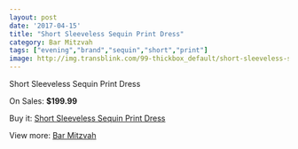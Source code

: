```yaml
---
layout: post
date: '2017-04-15'
title: "Short Sleeveless Sequin Print Dress"
category: Bar Mitzvah
tags: ["evening","brand","sequin","short","print"]
image: http://img.transblink.com/99-thickbox_default/short-sleeveless-sequin-print-dress.jpg
---
```

Short Sleeveless Sequin Print Dress

On Sales: **$199.99**
<a href="https://www.transblink.com/en/bar-mitzvah/26-short-sleeveless-sequin-print-dress.html"><amp-img layout="responsive" width="600" height="600" src="//img.transblink.com/99-thickbox_default/short-sleeveless-sequin-print-dress.jpg" alt="Short Sleeveless Sequin Print Dress 0" /></a>
<a href="https://www.transblink.com/en/bar-mitzvah/26-short-sleeveless-sequin-print-dress.html"><amp-img layout="responsive" width="600" height="600" src="//img.transblink.com/102-thickbox_default/short-sleeveless-sequin-print-dress.jpg" alt="Short Sleeveless Sequin Print Dress 1" /></a>
<a href="https://www.transblink.com/en/bar-mitzvah/26-short-sleeveless-sequin-print-dress.html"><amp-img layout="responsive" width="600" height="600" src="//img.transblink.com/101-thickbox_default/short-sleeveless-sequin-print-dress.jpg" alt="Short Sleeveless Sequin Print Dress 2" /></a>
<a href="https://www.transblink.com/en/bar-mitzvah/26-short-sleeveless-sequin-print-dress.html"><amp-img layout="responsive" width="600" height="600" src="//img.transblink.com/100-thickbox_default/short-sleeveless-sequin-print-dress.jpg" alt="Short Sleeveless Sequin Print Dress 3" /></a>

Buy it: [Short Sleeveless Sequin Print Dress](https://www.transblink.com/en/bar-mitzvah/26-short-sleeveless-sequin-print-dress.html "Short Sleeveless Sequin Print Dress")

View more: [Bar Mitzvah](https://www.transblink.com/en/2-bar-mitzvah "Bar Mitzvah")